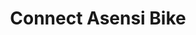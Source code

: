 ---
title: "Connect Asensi Bike"
url: /sant-vicent-del-raspeig/connect-asensi-bike/
shop: bicicleta
---